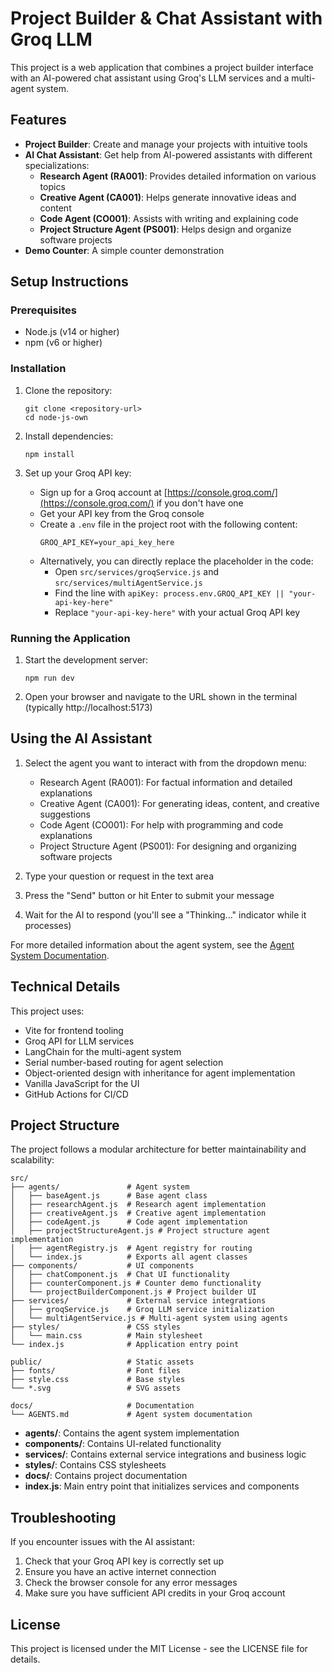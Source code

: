 # Project Builder & Chat Assistant with Groq LLM

This project is a web application that combines a project builder interface with an AI-powered chat assistant using Groq's LLM services and a multi-agent system.

## Features

- **Project Builder**: Create and manage your projects with intuitive tools
- **AI Chat Assistant**: Get help from AI-powered assistants with different specializations:
  - **Research Agent (RA001)**: Provides detailed information on various topics
  - **Creative Agent (CA001)**: Helps generate innovative ideas and content
  - **Code Agent (CO001)**: Assists with writing and explaining code
  - **Project Structure Agent (PS001)**: Helps design and organize software projects
- **Demo Counter**: A simple counter demonstration

## Setup Instructions

### Prerequisites

- Node.js (v14 or higher)
- npm (v6 or higher)

### Installation

1. Clone the repository:
   ```
   git clone <repository-url>
   cd node-js-own
   ```

2. Install dependencies:
   ```
   npm install
   ```

3. Set up your Groq API key:
   - Sign up for a Groq account at [https://console.groq.com/](https://console.groq.com/) if you don't have one
   - Get your API key from the Groq console
   - Create a `.env` file in the project root with the following content:
     ```
     GROQ_API_KEY=your_api_key_here
     ```
   - Alternatively, you can directly replace the placeholder in the code:
     - Open `src/services/groqService.js` and `src/services/multiAgentService.js`
     - Find the line with `apiKey: process.env.GROQ_API_KEY || "your-api-key-here"`
     - Replace `"your-api-key-here"` with your actual Groq API key

### Running the Application

1. Start the development server:
   ```
   npm run dev
   ```

2. Open your browser and navigate to the URL shown in the terminal (typically http://localhost:5173)

## Using the AI Assistant

1. Select the agent you want to interact with from the dropdown menu:
   - Research Agent (RA001): For factual information and detailed explanations
   - Creative Agent (CA001): For generating ideas, content, and creative suggestions
   - Code Agent (CO001): For help with programming and code explanations
   - Project Structure Agent (PS001): For designing and organizing software projects

2. Type your question or request in the text area

3. Press the "Send" button or hit Enter to submit your message

4. Wait for the AI to respond (you'll see a "Thinking..." indicator while it processes)

For more detailed information about the agent system, see the [Agent System Documentation](docs/AGENTS.md).

## Technical Details

This project uses:
- Vite for frontend tooling
- Groq API for LLM services
- LangChain for the multi-agent system
- Serial number-based routing for agent selection
- Object-oriented design with inheritance for agent implementation
- Vanilla JavaScript for the UI
- GitHub Actions for CI/CD

## Project Structure

The project follows a modular architecture for better maintainability and scalability:

```
src/
├── agents/               # Agent system
│   ├── baseAgent.js      # Base agent class
│   ├── researchAgent.js  # Research agent implementation
│   ├── creativeAgent.js  # Creative agent implementation
│   ├── codeAgent.js      # Code agent implementation
│   ├── projectStructureAgent.js # Project structure agent implementation
│   ├── agentRegistry.js  # Agent registry for routing
│   └── index.js          # Exports all agent classes
├── components/           # UI components
│   ├── chatComponent.js  # Chat UI functionality
│   ├── counterComponent.js # Counter demo functionality
│   └── projectBuilderComponent.js # Project builder UI
├── services/             # External service integrations
│   ├── groqService.js    # Groq LLM service initialization
│   └── multiAgentService.js # Multi-agent system using agents
├── styles/               # CSS styles
│   └── main.css          # Main stylesheet
└── index.js              # Application entry point

public/                   # Static assets
├── fonts/                # Font files
├── style.css             # Base styles
└── *.svg                 # SVG assets

docs/                     # Documentation
└── AGENTS.md             # Agent system documentation
```

- **agents/**: Contains the agent system implementation
- **components/**: Contains UI-related functionality
- **services/**: Contains external service integrations and business logic
- **styles/**: Contains CSS stylesheets
- **docs/**: Contains project documentation
- **index.js**: Main entry point that initializes services and components

## Troubleshooting

If you encounter issues with the AI assistant:

1. Check that your Groq API key is correctly set up
2. Ensure you have an active internet connection
3. Check the browser console for any error messages
4. Make sure you have sufficient API credits in your Groq account

## License

This project is licensed under the MIT License - see the LICENSE file for details.
